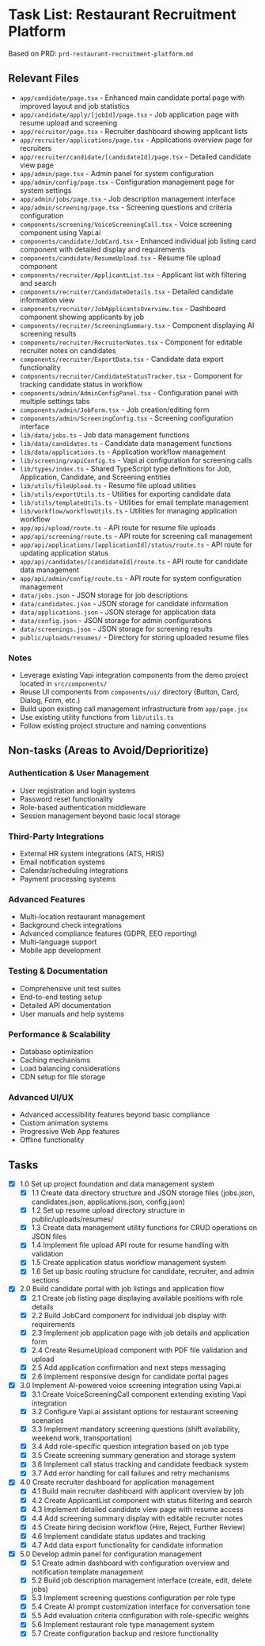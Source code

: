 # Task List: Restaurant Recruitment Platform

Based on PRD: `prd-restaurant-recruitment-platform.md`

## Relevant Files

- `app/candidate/page.tsx` - Enhanced main candidate portal page with improved layout and job statistics
- `app/candidate/apply/[jobId]/page.tsx` - Job application page with resume upload and screening
- `app/recruiter/page.tsx` - Recruiter dashboard showing applicant lists
- `app/recruiter/applications/page.tsx` - Applications overview page for recruiters
- `app/recruiter/candidate/[candidateId]/page.tsx` - Detailed candidate view page
- `app/admin/page.tsx` - Admin panel for system configuration
- `app/admin/config/page.tsx` - Configuration management page for system settings
- `app/admin/jobs/page.tsx` - Job description management interface
- `app/admin/screening/page.tsx` - Screening questions and criteria configuration
- `components/screening/VoiceScreeningCall.tsx` - Voice screening component using Vapi.ai
- `components/candidate/JobCard.tsx` - Enhanced individual job listing card component with detailed display and requirements
- `components/candidate/ResumeUpload.tsx` - Resume file upload component
- `components/recruiter/ApplicantList.tsx` - Applicant list with filtering and search
- `components/recruiter/CandidateDetails.tsx` - Detailed candidate information view
- `components/recruiter/JobApplicantsOverview.tsx` - Dashboard component showing applicants by job
- `components/recruiter/ScreeningSummary.tsx` - Component displaying AI screening results
- `components/recruiter/RecruiterNotes.tsx` - Component for editable recruiter notes on candidates
- `components/recruiter/ExportData.tsx` - Candidate data export functionality
- `components/recruiter/CandidateStatusTracker.tsx` - Component for tracking candidate status in workflow
- `components/admin/AdminConfigPanel.tsx` - Configuration panel with multiple settings tabs
- `components/admin/JobForm.tsx` - Job creation/editing form
- `components/admin/ScreeningConfig.tsx` - Screening configuration interface
- `lib/data/jobs.ts` - Job data management functions
- `lib/data/candidates.ts` - Candidate data management functions
- `lib/data/applications.ts` - Application workflow management
- `lib/screening/vapiConfig.ts` - Vapi.ai configuration for screening calls
- `lib/types/index.ts` - Shared TypeScript type definitions for Job, Application, Candidate, and Screening entities
- `lib/utils/fileUpload.ts` - Resume file upload utilities
- `lib/utils/exportUtils.ts` - Utilities for exporting candidate data
- `lib/utils/templateUtils.ts` - Utilities for email template management
- `lib/workflow/workflowUtils.ts` - Utilities for managing application workflow
- `app/api/upload/route.ts` - API route for resume file uploads
- `app/api/screening/route.ts` - API route for screening call management
- `app/api/applications/[applicationId]/status/route.ts` - API route for updating application status
- `app/api/candidates/[candidateId]/route.ts` - API route for candidate data management
- `app/api/admin/config/route.ts` - API route for system configuration management
- `data/jobs.json` - JSON storage for job descriptions
- `data/candidates.json` - JSON storage for candidate information
- `data/applications.json` - JSON storage for application data
- `data/config.json` - JSON storage for admin configurations
- `data/screenings.json` - JSON storage for screening results
- `public/uploads/resumes/` - Directory for storing uploaded resume files

### Notes

- Leverage existing Vapi integration components from the demo project located in `src/components/`
- Reuse UI components from `components/ui/` directory (Button, Card, Dialog, Form, etc.)
- Build upon existing call management infrastructure from `app/page.jsx`
- Use existing utility functions from `lib/utils.ts`
- Follow existing project structure and naming conventions

## Non-tasks (Areas to Avoid/Deprioritize)

### Authentication & User Management
- User registration and login systems
- Password reset functionality
- Role-based authentication middleware
- Session management beyond basic local storage

### Third-Party Integrations
- External HR system integrations (ATS, HRIS)
- Email notification systems
- Calendar/scheduling integrations
- Payment processing systems

### Advanced Features
- Multi-location restaurant management
- Background check integrations
- Advanced compliance features (GDPR, EEO reporting)
- Multi-language support
- Mobile app development

### Testing & Documentation
- Comprehensive unit test suites
- End-to-end testing setup
- Detailed API documentation
- User manuals and help systems

### Performance & Scalability
- Database optimization
- Caching mechanisms
- Load balancing considerations
- CDN setup for file storage

### Advanced UI/UX
- Advanced accessibility features beyond basic compliance
- Custom animation systems
- Progressive Web App features
- Offline functionality

## Tasks

- [x] 1.0 Set up project foundation and data management system
  - [x] 1.1 Create data directory structure and JSON storage files (jobs.json, candidates.json, applications.json, config.json)
  - [x] 1.2 Set up resume upload directory structure in public/uploads/resumes/
  - [x] 1.3 Create data management utility functions for CRUD operations on JSON files
  - [x] 1.4 Implement file upload API route for resume handling with validation
  - [x] 1.5 Create application status workflow management system
  - [x] 1.6 Set up basic routing structure for candidate, recruiter, and admin sections

- [x] 2.0 Build candidate portal with job listings and application flow
  - [x] 2.1 Create job listing page displaying available positions with role details
  - [x] 2.2 Build JobCard component for individual job display with requirements
  - [x] 2.3 Implement job application page with job details and application form
  - [x] 2.4 Create ResumeUpload component with PDF file validation and upload
  - [x] 2.5 Add application confirmation and next steps messaging
  - [x] 2.6 Implement responsive design for candidate portal pages

- [x] 3.0 Implement AI-powered voice screening integration using Vapi.ai
  - [x] 3.1 Create VoiceScreeningCall component extending existing Vapi integration
  - [x] 3.2 Configure Vapi.ai assistant options for restaurant screening scenarios
  - [x] 3.3 Implement mandatory screening questions (shift availability, weekend work, transportation)
  - [x] 3.4 Add role-specific question integration based on job type
  - [x] 3.5 Create screening summary generation and storage system
  - [x] 3.6 Implement call status tracking and candidate feedback system
  - [x] 3.7 Add error handling for call failures and retry mechanisms

- [x] 4.0 Create recruiter dashboard for application management
  - [x] 4.1 Build main recruiter dashboard with applicant overview by job
  - [x] 4.2 Create ApplicantList component with status filtering and search
  - [x] 4.3 Implement detailed candidate view page with resume access
  - [x] 4.4 Add screening summary display with editable recruiter notes
  - [x] 4.5 Create hiring decision workflow (Hire, Reject, Further Review)
  - [x] 4.6 Implement candidate status updates and tracking
  - [x] 4.7 Add data export functionality for candidate information

- [x] 5.0 Develop admin panel for configuration management
  - [x] 5.1 Create admin dashboard with configuration overview and notification template management
  - [x] 5.2 Build job description management interface (create, edit, delete jobs)
  - [x] 5.3 Implement screening questions configuration per role type
  - [x] 5.4 Create AI prompt customization interface for conversation tone
  - [x] 5.5 Add evaluation criteria configuration with role-specific weights
  - [x] 5.6 Implement restaurant role type management system
  - [x] 5.7 Create configuration backup and restore functionality
